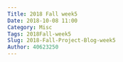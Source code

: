 ```yaml
---
Title: 2018 Fall week5
Date: 2018-10-08 11:00
Category: Misc
Tags: 2018Fall-week5
Slug: 2018-Fall-Project-Blog-week5
Author: 40623250
---
```



<!-- PELICAN_END_SUMMARY -->


